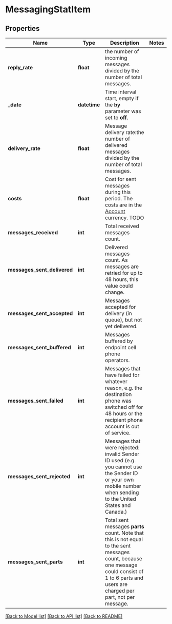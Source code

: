 # MessagingStatItem

## Properties
Name | Type | Description | Notes
------------ | ------------- | ------------- | -------------
**reply_rate** | **float** | the number of incoming messages divided by the number of total messages. | 
**_date** | **datetime** | Time interval start, empty if the **by** parameter was set to **off**.  | 
**delivery_rate** | **float** | Message delivery rate:the number of delivered messages divided by the number of total messages. | 
**costs** | **float** | Cost for sent messages during this period. The costs are in the [Account](/docs/api/account/) currency. TODO  | 
**messages_received** | **int** | Total received messages count. | 
**messages_sent_delivered** | **int** | Delivered messages count. As messages are retried for up to 48 hours, this value could change. | 
**messages_sent_accepted** | **int** | Messages accepted for delivery (in queue), but not yet delivered. | 
**messages_sent_buffered** | **int** | Messages buffered by endpoint cell phone operators. | 
**messages_sent_failed** | **int** | Messages that have failed for whatever reason, e.g. the destination phone was switched off for 48 hours or the recipient phone account is out of service. | 
**messages_sent_rejected** | **int** | Messages that were rejected: invalid Sender ID used (e.g. you cannot use the Sender ID or your own mobile number when sending to the United States and Canada.)  | 
**messages_sent_parts** | **int** | Total sent messages **parts** count. Note that this is not equal to the sent messages count, because one message could consist of 1 to 6 parts and users are charged per part, not per message. | 

[[Back to Model list]](../README.md#documentation-for-models) [[Back to API list]](../README.md#documentation-for-api-endpoints) [[Back to README]](../README.md)


